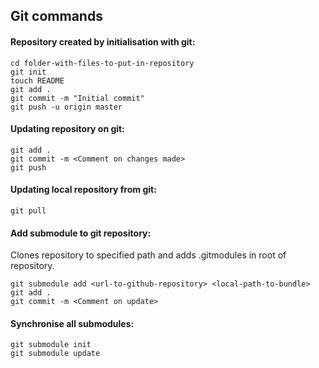 ## Git commands

#### Repository created by initialisation with git:

    cd folder-with-files-to-put-in-repository
    git init
    touch README
    git add .
    git commit -m "Initial commit"
    git push -u origin master

#### Updating repository on git:

    git add .
    git commit -m <Comment on changes made>
    git push

#### Updating local repository from git:

    git pull

#### Add submodule to git repository:

Clones repository to specified path and adds .gitmodules in root of repository.

    git submodule add <url-to-github-repository> <local-path-to-bundle>
    git add . 
    git commit -m <Comment on update>

#### Synchronise all submodules:
    
    git submodule init 
    git submodule update

